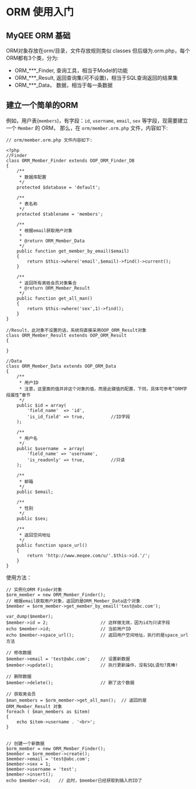 ORM 使用入门
================

MyQEE ORM 基础
----------------
ORM对象存放在orm/目录，文件存放规则类似 classes 但后缀为.orm.php，每个ORM都有3个类，分为:

* ORM_\*\*\*_Finder, 查询工具，相当于Model的功能
* ORM_\*\*\*_Result, 返回查询集(可不设置)，相当于SQL查询返回的结果集
* ORM_\*\*\*_Data，   数据，相当于每一条数据

建立一个简单的ORM
----------------

例如，用户表(`members`)，有字段：`id`, `username`, `email`, `sex` 等字段，现需要建立一个 `Member` 的 ORM，
那么，在 `orm/member.orm.php` 文件，内容如下:

    // orm/member.orm.php 文件内容如下:
    
    <?php
    //Finder
    class ORM_Member_Finder extends OOP_ORM_Finder_DB
    {
        /**
         * 数据库配置
         */
        protected $database = 'default';
        
        /**
         * 表名称
         */
        protected $tablename = 'members';
        
        /**
         * 根据email获取用户对象
         * 
         * @return ORM_Member_Data
         */
        public function get_member_by_email($email)
        {
            return $this->where('email',$email)->find()->current();
        }
        
        /**
         * 返回所有男姓会员对象集合
         * @return ORM_Member_Result
         */
        public function get_all_man()
        {
            return $this->where('sex',1)->find();
        }
    }
    
    //Result，此对象不设置的话，系统将直接采用OOP_ORM_Result对象
    class ORM_Member_Result extends OOP_ORM_Result
    {
    
    }
    
    //Data
    class ORM_Member_Data extends OOP_ORM_Data
    {
        /**
         * 用户ID
         * 注意，这里面的值并非这个对象的值，而是此键值的配置，下同，具体可参考“ORM字段属性”章节
         */
        public $id = array(
            'field_name'  => 'id',
            'is_id_field' => true,          //ID字段
        );
        
        /**
         * 用户名
         */
        public $username  = array(
            'field_name' => 'username',
            'is_readonly' => true,          //只读
        );
        
        /**
         * 邮箱
         */
        public $email;
        
        /**
         * 性别
         */
        public $sex;
        
        /**
         * 返回空间地址
         */
        public function space_url()
        {
            return 'http://www.meqee.com/u/'.$this->id.'/';
        }
    }

使用方法：

    // 实例化ORM Finder对象
    $orm_member = new ORM_Member_Finder();
    // 根据email获取用户对象，返回的是ORM_Member_Data这个对象
    $member = $orm_member->get_member_by_email('test@abc.com');
    
    var_dump($member);
    $member->id = 2;                    // 这样做无效，因为id为只读字段
    echo $member->id;                   // 当前用户ID
    echo $member->space_url();          // 返回用户空间地址，执行的是space_url方法
    
    // 修改数据
    $member->email = 'test@abc.com';    // 设置新数据
    $member->update();                  // 执行更新操作，没有SQL语句?真棒!
    
    // 删除数据
    $member->delete();                  // 删了这个数据
    
    // 获取男会员
    $man_members = $orm_member->get_all_man();  // 返回的是 ORM_Member_Result 对象
    foreach ( $man_members as $item)
    {
        echo $item->username . '<br>';
    }
    
    
    // 创建一个新数据
    $orm_member = new ORM_Member_Finder();
    $member = $orm_member->create();
    $member->email = 'test@abc.com';
    $member->sex = 1;
    $member->username = 'test';
    $member->insert();
    echo $member->id;   // 此时，$member已经获取到插入的ID了
    
